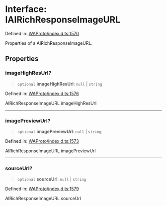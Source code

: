 # Interface: IAIRichResponseImageURL

Defined in: [WAProto/index.d.ts:1570](https://github.com/Fokusdotid/Baileys/blob/eb819228f591f9a29a091aefc3a8c91a38d77089/WAProto/index.d.ts#L1570)

Properties of a AIRichResponseImageURL.

## Properties

### imageHighResUrl?

> `optional` **imageHighResUrl**: `null` \| `string`

Defined in: [WAProto/index.d.ts:1576](https://github.com/Fokusdotid/Baileys/blob/eb819228f591f9a29a091aefc3a8c91a38d77089/WAProto/index.d.ts#L1576)

AIRichResponseImageURL imageHighResUrl

***

### imagePreviewUrl?

> `optional` **imagePreviewUrl**: `null` \| `string`

Defined in: [WAProto/index.d.ts:1573](https://github.com/Fokusdotid/Baileys/blob/eb819228f591f9a29a091aefc3a8c91a38d77089/WAProto/index.d.ts#L1573)

AIRichResponseImageURL imagePreviewUrl

***

### sourceUrl?

> `optional` **sourceUrl**: `null` \| `string`

Defined in: [WAProto/index.d.ts:1579](https://github.com/Fokusdotid/Baileys/blob/eb819228f591f9a29a091aefc3a8c91a38d77089/WAProto/index.d.ts#L1579)

AIRichResponseImageURL sourceUrl
